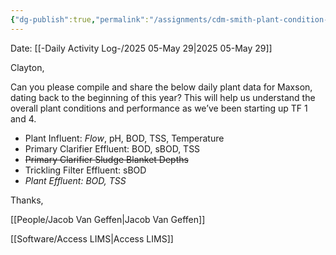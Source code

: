 ```yaml
---
{"dg-publish":true,"permalink":"/assignments/cdm-smith-plant-condition-request-may-2025/","noteIcon":"","created":"2025-07-07T14:23:43.985-05:00"}
---
```


Date: [[-Daily Activity Log-/2025 05-May 29\|2025 05-May 29]]


Clayton,

Can you please compile and share the below daily plant data for Maxson, dating back to the beginning of this year? This will help us understand the overall plant conditions and performance as we’ve been starting up TF 1 and 4.

- Plant Influent: *Flow*, pH, BOD, TSS, Temperature
- Primary Clarifier Effluent: BOD, sBOD, TSS
- ~~Primary Clarifier Sludge Blanket Depths~~
- Trickling Filter Effluent: sBOD
- *Plant Effluent: BOD, TSS*

Thanks,

[[People/Jacob Van Geffen\|Jacob Van Geffen]]

[[Software/Access LIMS\|Access LIMS]]
